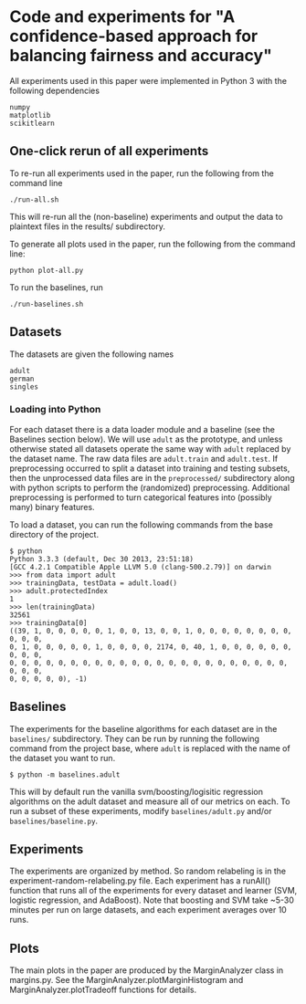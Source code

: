# Code and experiments for "A confidence-based approach for balancing fairness and accuracy"

All experiments used in this paper were implemented in Python 3 with the following
dependencies

    numpy
    matplotlib
    scikitlearn


## One-click rerun of all experiments

To re-run all experiments used in the paper, run the following from the command line

    ./run-all.sh

This will re-run all the (non-baseline) experiments and output the data to plaintext
files in the results/ subdirectory.

To generate all plots used in the paper, run the following from the command line:

    python plot-all.py

To run the baselines, run

    ./run-baselines.sh


## Datasets

The datasets are given the following names

    adult
    german 
    singles 

### Loading into Python

For each dataset there is a data loader module and a baseline (see the
Baselines section below). We will use `adult` as the prototype, and unless
otherwise stated all datasets operate the same way with `adult` replaced by the
dataset name. The raw data files are `adult.train` and `adult.test`. If
preprocessing occurred to split a dataset into training and testing subsets,
then the unprocessed data files are in the `preprocessed/` subdirectory along
with python scripts to perform the (randomized) preprocessing. Additional
preprocessing is performed to turn categorical features into (possibly many)
binary features.

To load a dataset, you can run the following commands from the base directory
of the project.

    $ python
    Python 3.3.3 (default, Dec 30 2013, 23:51:18) 
    [GCC 4.2.1 Compatible Apple LLVM 5.0 (clang-500.2.79)] on darwin
    >>> from data import adult
    >>> trainingData, testData = adult.load()
    >>> adult.protectedIndex
    1
    >>> len(trainingData)
    32561
    >>> trainingData[0]
    ((39, 1, 0, 0, 0, 0, 0, 1, 0, 0, 13, 0, 0, 1, 0, 0, 0, 0, 0, 0, 0, 0, 0, 0, 0,
    0, 1, 0, 0, 0, 0, 0, 1, 0, 0, 0, 0, 2174, 0, 40, 1, 0, 0, 0, 0, 0, 0, 0, 0, 0,
    0, 0, 0, 0, 0, 0, 0, 0, 0, 0, 0, 0, 0, 0, 0, 0, 0, 0, 0, 0, 0, 0, 0, 0, 0, 0,
    0, 0, 0, 0, 0), -1)


## Baselines

The experiments for the baseline algorithms for each dataset are in the
`baselines/` subdirectory. They can be run by running the following command from
the project base, where `adult` is replaced with the name of the dataset you
want to run.

    $ python -m baselines.adult

This will by default run the vanilla svm/boosting/logisitic regression
algorithms on the adult dataset and measure all of our metrics on each. To run
a subset of these experiments, modify `baselines/adult.py` and/or
`baselines/baseline.py`.

## Experiments

The experiments are organized by method. So random relabeling is in the
experiment-random-relabeling.py file. Each experiment has a runAll() function
that runs all of the experiments for every dataset and learner (SVM, logistic
regression, and AdaBoost). Note that boosting and SVM take ~5-30 minutes per
run on large datasets, and each experiment averages over 10 runs.

## Plots

The main plots in the paper are produced by the MarginAnalyzer class in
margins.py. See the MarginAnalyzer.plotMarginHistogram and
MarginAnalyzer.plotTradeoff functions for details.
